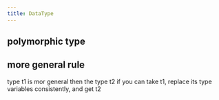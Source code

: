 ```yaml
---
title: DataType
---
```


## polymorphic type
## more general rule
type t1 is mor general then the type t2 
if you can take t1, replace its type variables consistently, and get t2
